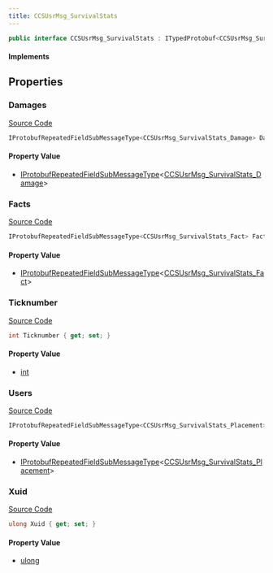 ```yaml
---
title: CCSUsrMsg_SurvivalStats
---
```


```csharp
public interface CCSUsrMsg_SurvivalStats : ITypedProtobuf<CCSUsrMsg_SurvivalStats>, INativeHandle, INetMessage<CCSUsrMsg_SurvivalStats>, IDisposable
```

#### Implements

## Properties

### Damages

[Source Code](https://github.com/swiftly-solution/swiftlys2/blob/main/managed/src/SwiftlyS2.Generated/Protobufs/Interfaces/CCSUsrMsg_SurvivalStats.cs#L27)

```csharp
IProtobufRepeatedFieldSubMessageType<CCSUsrMsg_SurvivalStats_Damage> Damages { get; }
```

#### Property Value

- [IProtobufRepeatedFieldSubMessageType](/docs/api/shared/netmessages/iprotobufrepeatedfieldsubmessagetype-1)<[CCSUsrMsg_SurvivalStats_Damage](/docs/api/shared/protobufdefinitions/ccsusrmsg_survivalstats_damage)>

### Facts

[Source Code](https://github.com/swiftly-solution/swiftlys2/blob/main/managed/src/SwiftlyS2.Generated/Protobufs/Interfaces/CCSUsrMsg_SurvivalStats.cs#L21)

```csharp
IProtobufRepeatedFieldSubMessageType<CCSUsrMsg_SurvivalStats_Fact> Facts { get; }
```

#### Property Value

- [IProtobufRepeatedFieldSubMessageType](/docs/api/shared/netmessages/iprotobufrepeatedfieldsubmessagetype-1)<[CCSUsrMsg_SurvivalStats_Fact](/docs/api/shared/protobufdefinitions/ccsusrmsg_survivalstats_fact)>

### Ticknumber

[Source Code](https://github.com/swiftly-solution/swiftlys2/blob/main/managed/src/SwiftlyS2.Generated/Protobufs/Interfaces/CCSUsrMsg_SurvivalStats.cs#L30)

```csharp
int Ticknumber { get; set; }
```

#### Property Value

- [int](https://learn.microsoft.com/dotnet/api/system.int32)

### Users

[Source Code](https://github.com/swiftly-solution/swiftlys2/blob/main/managed/src/SwiftlyS2.Generated/Protobufs/Interfaces/CCSUsrMsg_SurvivalStats.cs#L24)

```csharp
IProtobufRepeatedFieldSubMessageType<CCSUsrMsg_SurvivalStats_Placement> Users { get; }
```

#### Property Value

- [IProtobufRepeatedFieldSubMessageType](/docs/api/shared/netmessages/iprotobufrepeatedfieldsubmessagetype-1)<[CCSUsrMsg_SurvivalStats_Placement](/docs/api/shared/protobufdefinitions/ccsusrmsg_survivalstats_placement)>

### Xuid

[Source Code](https://github.com/swiftly-solution/swiftlys2/blob/main/managed/src/SwiftlyS2.Generated/Protobufs/Interfaces/CCSUsrMsg_SurvivalStats.cs#L18)

```csharp
ulong Xuid { get; set; }
```

#### Property Value

- [ulong](https://learn.microsoft.com/dotnet/api/system.uint64)

